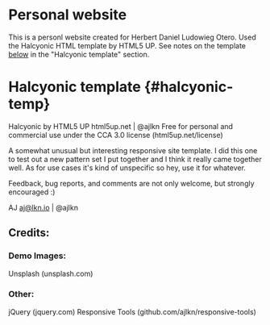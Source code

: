 # Personal website

This is a personl website created for Herbert Daniel Ludowieg Otero.
Used the Halcyonic HTML template by HTML5 UP. See notes on the template
[below](#halcyonic-temp) in the "Halcyonic template" section.

# Halcyonic template {#halcyonic-temp}

Halcyonic by HTML5 UP
html5up.net | @ajlkn
Free for personal and commercial use under the CCA 3.0 license
(html5up.net/license)


A somewhat unusual but interesting responsive site template. I did this
one to test out a new pattern set I put together and I think it really
came together well. As for use cases it's kind of unspecific so hey, use
it for whatever.

Feedback, bug reports, and comments are not only welcome, but strongly
encouraged :)

AJ
aj@lkn.io | @ajlkn


## Credits:

### Demo Images:

Unsplash (unsplash.com)

### Other:

jQuery (jquery.com)
Responsive Tools (github.com/ajlkn/responsive-tools)
